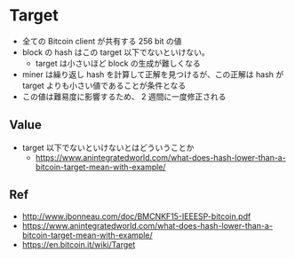 # Target

- 全ての Bitcoin client が共有する 256 bit の値
- block の hash はこの target 以下でないといけない。
  - target は小さいほど block の生成が難しくなる
- miner は繰り返し hash を計算して正解を見つけるが、この正解は hash が target よりも小さい値であることが条件となる
- この値は難易度に影響するため、 2 週間に一度修正される


## Value

- target 以下でないといけないとはどういうことか
  - https://www.anintegratedworld.com/what-does-hash-lower-than-a-bitcoin-target-mean-with-example/

## Ref

- http://www.jbonneau.com/doc/BMCNKF15-IEEESP-bitcoin.pdf
- https://www.anintegratedworld.com/what-does-hash-lower-than-a-bitcoin-target-mean-with-example/
- https://en.bitcoin.it/wiki/Target
